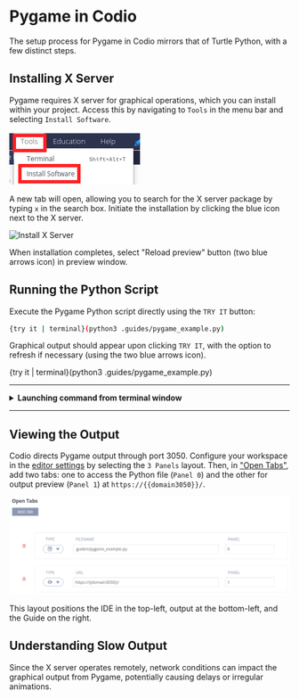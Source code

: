 # Pygame in Codio

The setup process for Pygame in Codio mirrors that of Turtle Python, with a few distinct steps.

## Installing X Server
Pygame requires X server for graphical operations, which you can install within your project. Access this by navigating to `Tools` in the menu bar and selecting `Install Software`.

![Tools](.guides/img/tools_install.png)

A new tab will open, allowing you to search for the X server package by typing `x` in the search box. Initiate the installation by clicking the blue icon next to the X server.

![Install X Server](.guides/img/install_x_server.png)

When installation completes, select "Reload preview" button (two blue arrows icon) in preview window.

## Running the Python Script
Execute the Pygame Python script directly using the `TRY IT` button:

```bash
{try it | terminal}(python3 .guides/pygame_example.py)
```

Graphical output should appear upon clicking `TRY IT`, with the option to refresh if necessary (using the two blue arrows icon).

{try it | terminal}(python3 .guides/pygame_example.py)

---
<details>
  <summary>
     <b>Launching command from terminal window</b>
  </summary>
In this updated setup, we use the terminal to run Python scripts, which differs from the previous method of using `TRY IT` buttons. This change enhances the learning experience for two main reasons:

1. **Error Monitoring:** Running scripts directly in the terminal allows for immediate and clear visibility of any errors or issues, facilitating easier debugging and understanding of your code.

2. **Execution Reliability:** This method ensures consistent and reliable script execution, avoiding timeouts and other constraints that may occur when using button-based commands in the Codio environment.

An alternative is to run the script in the background, which will not open a terminal window or include error feedback.
```bash
{try it | background}(python3 .guides/turtle_example.py)
```

</details>

---

## Viewing the Output

Codio directs Pygame output through port 3050. Configure your workspace in the [editor settings](https://docs.codio.com/instructors/authoring/guides/page_editing.html#) by selecting the `3 Panels` layout. Then, in ["Open Tabs"](https://docs.codio.com/instructors/authoring/guides/settings/opentabs.html#open-tabs), add two tabs: one to access the Python file (`Panel 0`) and the other for output preview (`Panel 1`) at `https://{{domain3050}}/`.

![Pygame Layout](.guides/img/pygame_layout.png)

This layout positions the IDE in the top-left, output at the bottom-left, and the Guide on the right.

## Understanding Slow Output

Since the X server operates remotely, network conditions can impact the graphical output from Pygame, potentially causing delays or irregular animations.